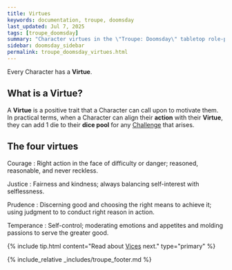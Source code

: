 ```yaml
---
title: Virtues
keywords: documentation, troupe, doomsday
last_updated: Jul 7, 2025
tags: [troupe_doomsday]
summary: "Character virtues in the \"Troupe: Doomsday\" tabletop role-playing game."
sidebar: doomsday_sidebar
permalink: troupe_doomsday_virtues.html
---
```


Every Character has a **Virtue**.

## What is a Virtue?

A **Virtue** is a positive trait that a Character can call upon to motivate them. In practical terms, when a Character can align their **action** with their **Virtue**, they can add 1 die to their **dice pool** for any [Challenge](troupe_doomsday_challenges.html) that arises.

## The four virtues

Courage
: Right action in the face of difficulty or danger; reasoned, reasonable, and never reckless.

Justice
: Fairness and kindness; always balancing self-interest with selflessness.

Prudence
: Discerning good and choosing the right means to achieve it; using judgment to to conduct right reason in action.

Temperance
:  Self-control; moderating emotions and appetites and molding passions to serve the greater good.

{% include tip.html content="Read about [Vices](troupe_doomsday_vices.html) next." type="primary" %}

{% include_relative _includes/troupe_footer.md %}

